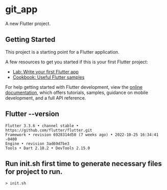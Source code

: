 # git_app

A new Flutter project.

## Getting Started

This project is a starting point for a Flutter application.

A few resources to get you started if this is your first Flutter project:

- [Lab: Write your first Flutter app](https://docs.flutter.dev/get-started/codelab)
- [Cookbook: Useful Flutter samples](https://docs.flutter.dev/cookbook)

For help getting started with Flutter development, view the
[online documentation](https://docs.flutter.dev/), which offers tutorials,
samples, guidance on mobile development, and a full API reference.

## Flutter --version

```
Flutter 3.3.6 • channel stable • https://github.com/flutter/flutter.git  
Framework • revision 6928314d50 (7 weeks ago) • 2022-10-25 16:34:41 -0400
Engine • revision 3ad69d7be3
Tools • Dart 2.18.2 • DevTools 2.15.0
```

## Run init.sh first time to generate necessary files for project to run.

```
> init.sh
```
